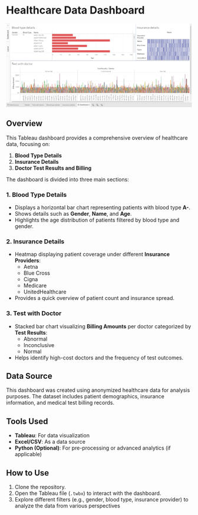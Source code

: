 
# Healthcare Data Dashboard

![Dashboard Screenshot](visual.png)

## Overview

This Tableau dashboard provides a comprehensive overview of healthcare data, focusing on:

1. **Blood Type Details**
2. **Insurance Details**
3. **Doctor Test Results and Billing**

The dashboard is divided into three main sections:

### 1. Blood Type Details
- Displays a horizontal bar chart representing patients with blood type **A-**.
- Shows details such as **Gender**, **Name**, and **Age**.
- Highlights the age distribution of patients filtered by blood type and gender.

### 2. Insurance Details
- Heatmap displaying patient coverage under different **Insurance Providers**:
  - Aetna
  - Blue Cross
  - Cigna
  - Medicare
  - UnitedHealthcare
- Provides a quick overview of patient count and insurance spread.

### 3. Test with Doctor
- Stacked bar chart visualizing **Billing Amounts** per doctor categorized by **Test Results**:
  - Abnormal
  - Inconclusive
  - Normal
- Helps identify high-cost doctors and the frequency of test outcomes.

## Data Source
This dashboard was created using anonymized healthcare data for analysis purposes. The dataset includes patient demographics, insurance information, and medical test billing records.

## Tools Used
- **Tableau**: For data visualization
- **Excel/CSV**: As a data source
- **Python (Optional)**: For pre-processing or advanced analytics (if applicable)

## How to Use
1. Clone the repository.
2. Open the Tableau file (`.twbx`) to interact with the dashboard.
3. Explore different filters (e.g., gender, blood type, insurance provider) to analyze the data from various perspectives
